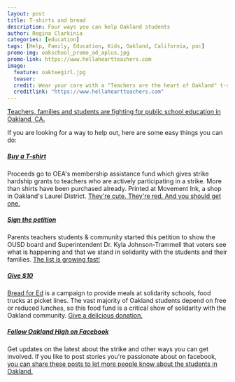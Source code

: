 ```yaml
---
layout: post
title: T-shirts and bread
description: Four ways you can help Oakland students
author: Regina Clarkinia
categories: [education]
tags: [Help, Family, Education, Kids, Oakland, California, poc]
promo-img: oakschool_promo_ad_aplus.jpg
promo-link: https://www.hellaheartteachers.com
image:
  feature: oakteegirl.jpg
  teaser:
  credit: Wear your care with a "Teachers are the heart of Oakland" t-shirt and/or hoodie.
  creditlink: "https://www.hellaheartteachers.com"
---
```


<a href="https://www.queerauntie.com/education/rumi">Teachers, families and students are fighting for public school education in Oakland, CA.</a>

If you are looking for a way to help out, here are some easy things you can do:

<h5><a href="https://www.hellaheartteachers.com">Buy a T-shirt</a></h5>
  Proceeds go to OEA's membership assistance fund which gives strike hardship grants to teachers who are actively participating in a strike. More than shirts have been purchased already. Printed at Movement Ink, a shop in Oakland's Laurel District. <a href="https://www.hellaheartteachers.com">They're cute. They're red. And you should get one.</a>

<h5><a href="https://www.change.org/p/keeppublicschoolsopen-gmail-com-keep-our-neighborhood-public-schools-open-f805c663-e4b0-49d6-8837-bc1863c4a0ee?recruiter=44321053&utm">Sign the petition</a></h5>
  Parents teachers students & community started this petition to show the OUSD board and Superintendent Dr. Kyla Johnson-Trammell that voters see what is happening and that we stand in solidarity with the students and their families. <a href="https://www.change.org/p/keeppublicschoolsopen-gmail-com-keep-our-neighborhood-public-schools-open-f805c663-e4b0-49d6-8837-bc1863c4a0ee?recruiter=44321053&utm">The list is growing fast!</a>

<h5><a href="https://donorbox.org/breadfored">Give $10</a></h5>
  <a href="https://donorbox.org/breadfored">Bread for Ed</a> is a campaign to provide meals at solidarity schools, food trucks at picket lines. The vast majority of Oakland students depend on free or reduced lunches, so this food fund is a critical show of solidarity with the Oakland community. <a href="https://donorbox.org/breadfored">Give a delicious donation.</a>

<h5><a href="https://www.facebook.com/groups/346319642764768/">Follow Oakland High on Facebook</a></h5>
  Get updates on the latest about the strike and other ways you can get involved. If you like to post stories you're passionate about on facebook, <a href="https://www.facebook.com/groups/346319642764768/">you can share these posts to let more people know about the students in Oakland.</a>

